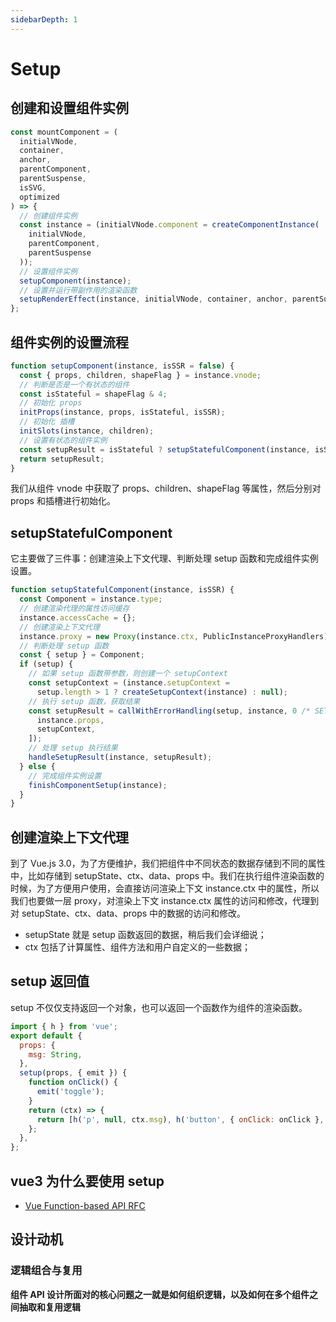 ```yaml
---
sidebarDepth: 1
---
```


# Setup

## 创建和设置组件实例

```js
const mountComponent = (
  initialVNode,
  container,
  anchor,
  parentComponent,
  parentSuspense,
  isSVG,
  optimized
) => {
  // 创建组件实例
  const instance = (initialVNode.component = createComponentInstance(
    initialVNode,
    parentComponent,
    parentSuspense
  ));
  // 设置组件实例
  setupComponent(instance);
  // 设置并运行带副作用的渲染函数
  setupRenderEffect(instance, initialVNode, container, anchor, parentSuspense, isSVG, optimized);
};
```

## 组件实例的设置流程

```js
function setupComponent(instance, isSSR = false) {
  const { props, children, shapeFlag } = instance.vnode;
  // 判断是否是一个有状态的组件
  const isStateful = shapeFlag & 4;
  // 初始化 props
  initProps(instance, props, isStateful, isSSR);
  // 初始化 插槽
  initSlots(instance, children);
  // 设置有状态的组件实例
  const setupResult = isStateful ? setupStatefulComponent(instance, isSSR) : undefined;
  return setupResult;
}
```

我们从组件 vnode 中获取了 props、children、shapeFlag 等属性，然后分别对 props 和插槽进行初始化。

## setupStatefulComponent

它主要做了三件事：创建渲染上下文代理、判断处理 setup 函数和完成组件实例设置。

```js
function setupStatefulComponent(instance, isSSR) {
  const Component = instance.type;
  // 创建渲染代理的属性访问缓存
  instance.accessCache = {};
  // 创建渲染上下文代理
  instance.proxy = new Proxy(instance.ctx, PublicInstanceProxyHandlers);
  // 判断处理 setup 函数
  const { setup } = Component;
  if (setup) {
    // 如果 setup 函数带参数，则创建一个 setupContext
    const setupContext = (instance.setupContext =
      setup.length > 1 ? createSetupContext(instance) : null);
    // 执行 setup 函数，获取结果
    const setupResult = callWithErrorHandling(setup, instance, 0 /* SETUP_FUNCTION */, [
      instance.props,
      setupContext,
    ]);
    // 处理 setup 执行结果
    handleSetupResult(instance, setupResult);
  } else {
    // 完成组件实例设置
    finishComponentSetup(instance);
  }
}
```

## 创建渲染上下文代理

到了 Vue.js 3.0，为了方便维护，我们把组件中不同状态的数据存储到不同的属性中，比如存储到 setupState、ctx、data、props 中。我们在执行组件渲染函数的时候，为了方便用户使用，会直接访问渲染上下文 instance.ctx 中的属性，所以我们也要做一层 proxy，对渲染上下文 instance.ctx 属性的访问和修改，代理到对 setupState、ctx、data、props 中的数据的访问和修改。

- setupState 就是 setup 函数返回的数据，稍后我们会详细说；
- ctx 包括了计算属性、组件方法和用户自定义的一些数据；

## setup 返回值

setup 不仅仅支持返回一个对象，也可以返回一个函数作为组件的渲染函数。

```js
import { h } from 'vue';
export default {
  props: {
    msg: String,
  },
  setup(props, { emit }) {
    function onClick() {
      emit('toggle');
    }
    return (ctx) => {
      return [h('p', null, ctx.msg), h('button', { onClick: onClick }, 'Toggle')];
    };
  },
};
```

## vue3 为什么要使用 setup

- [Vue Function-based API RFC](https://zhuanlan.zhihu.com/p/68477600)

## 设计动机

### 逻辑组合与复用

**组件 API 设计所面对的核心问题之一就是如何组织逻辑，以及如何在多个组件之间抽取和复用逻辑**

